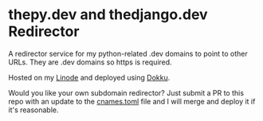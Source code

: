 # thepy.dev and thedjango.dev Redirector

A redirector service for my python-related .dev domains to point to other URLs. They are .dev domains so https is required.

Hosted on my [Linode](https://www.linode.com/?r=d069f8df6df96b5407f86bbc2dde1424435ba75c) and deployed using [Dokku](http://dokku.viewdocs.io/dokku/).

Would you like your own subdomain redirector? Just submit a PR to this repo with an update
to the [cnames.toml](cnames.toml) file and I will merge and deploy it if it's reasonable.
